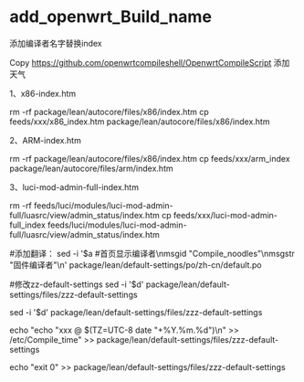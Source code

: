 # add_openwrt_Build_name
 添加编译者名字替换index

 Copy https://github.com/openwrtcompileshell/OpenwrtCompileScript 添加天气

 1、x86-index.htm

 rm -rf package/lean/autocore/files/x86/index.htm
 cp feeds/xxx/x86_index.htm package/lean/autocore/files/x86/index.htm

2、ARM-index.htm

 rm -rf package/lean/autocore/files/x86/index.htm
 cp feeds/xxx/arm_index package/lean/autocore/files/arm/index.htm

 3、luci-mod-admin-full-index.htm

 rm -rf feeds/luci/modules/luci-mod-admin-full/luasrc/view/admin_status/index.htm
 cp feeds/xxx/luci-mod-admin-full_index feeds/luci/modules/luci-mod-admin-full/luasrc/view/admin_status/index.htm

 #添加翻译：
  sed -i '$a \#首页显示编译者\nmsgid "Compile_noodles"\nmsgstr "固件编译者"\n' package/lean/default-settings/po/zh-cn/default.po
  
 #修改zz-default-settings
 sed -i '$d' package/lean/default-settings/files/zzz-default-settings
 
 sed -i '$d' package/lean/default-settings/files/zzz-default-settings
 
 echo "echo \"xxx @ $(TZ=UTC-8 date "+%Y.%m.%d")\n" >> /etc/Compile_time" >> package/lean/default-settings/files/zzz-default-settings
 
 echo "exit 0" >> package/lean/default-settings/files/zzz-default-settings
